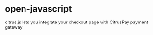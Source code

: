 open-javascript
===============

citrus.js lets you integrate your checkout page with CitrusPay payment gateway
